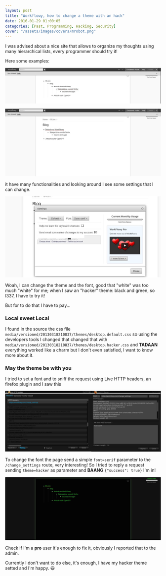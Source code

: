 ```yaml
---
layout: post
title: "Workflowy, how to change a theme with an hack"
date: 2016-01-29 01:00:05
categories: [Past, Programming, Hacking, Security]
cover: "/assets/images/covers/mrobot.png"
---
```


I was advised about a nice site that allows to organize my thoughts using many hierarchical lists, every programmer should try it!

Here some examples:

![one](/assets/images/posts/workflowy1.jpg)

![two](/assets/images/posts/workflowy2.jpg)

it have many functionalities and looking around I see some settings that I can change.

![three](/assets/images/posts/workflowy3.jpg)

Woah, I can change the theme and the font, good that "white" was too much "white" for me; when I saw an "hacker" theme: black and green, so l337, I have to try it!

But for to do that I have to pay...

### Local sweet Local

I found in the source the css file `media/versioned/20130318210837/themes/desktop.default.css` so using the developers tools I changed that changed that with `media/versioned/20130318210837/themes/desktop.hacker.css` and **TADAAN** everything worked like a charm but I don't even satisfied, I want to know more about it.

### May the theme be with you

I tried to set a font and to sniff the request using Live HTTP headers, an firefox plugin and I saw this

![four](/assets/images/posts/workflowy4.jpg)

To change the font the page send a simple `font=serif` parameter to the `/change_settings` route, very interesting! So I tried to reply a request sending `theme=hacker` as parameter and **BAANG** `{"success": true}` I'm in!

![five](/assets/images/posts/workflowy5.jpg)

Check if I'm a **pro** user it's enough to fix it, obviously I reported that to the admin.

Currently I don't want to do else, it's enough, I have my hacker theme setted and I'm happy. :satisfied:
